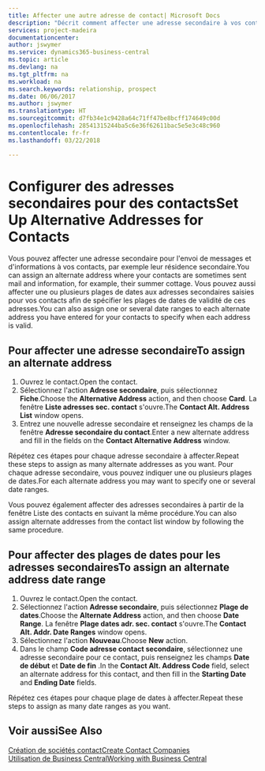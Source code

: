 ```yaml
---
title: Affecter une autre adresse de contact| Microsoft Docs
description: "Décrit comment affecter une adresse secondaire à vos contacts ou prospects, où ils reçoivent parfois des informations."
services: project-madeira
documentationcenter: 
author: jswymer
ms.service: dynamics365-business-central
ms.topic: article
ms.devlang: na
ms.tgt_pltfrm: na
ms.workload: na
ms.search.keywords: relationship, prospect
ms.date: 06/06/2017
ms.author: jswymer
ms.translationtype: HT
ms.sourcegitcommit: d7fb34e1c9428a64c71ff47be8bcff174649c00d
ms.openlocfilehash: 28541315244ba5c6e36f62611bac5e5e3c48c960
ms.contentlocale: fr-fr
ms.lasthandoff: 03/22/2018

---
```

# <a name="set-up-alternative-addresses-for-contacts"></a><span data-ttu-id="17321-103">Configurer des adresses secondaires pour des contacts</span><span class="sxs-lookup"><span data-stu-id="17321-103">Set Up Alternative Addresses for Contacts</span></span>
<span data-ttu-id="17321-104">Vous pouvez affecter une adresse secondaire pour l'envoi de messages et d'informations à vos contacts, par exemple leur résidence secondaire.</span><span class="sxs-lookup"><span data-stu-id="17321-104">You can assign an alternate address where your contacts are sometimes sent mail and information, for example, their summer cottage.</span></span> <span data-ttu-id="17321-105">Vous pouvez aussi affecter une ou plusieurs plages de dates aux adresses secondaires saisies pour vos contacts afin de spécifier les plages de dates de validité de ces adresses.</span><span class="sxs-lookup"><span data-stu-id="17321-105">You can also assign one or several date ranges to each alternate address you have entered for your contacts to specify when each address is valid.</span></span>

## <a name="to-assign-an-alternate-address"></a><span data-ttu-id="17321-106">Pour affecter une adresse secondaire</span><span class="sxs-lookup"><span data-stu-id="17321-106">To assign an alternate address</span></span>
1. <span data-ttu-id="17321-107">Ouvrez le contact.</span><span class="sxs-lookup"><span data-stu-id="17321-107">Open the contact.</span></span>
2. <span data-ttu-id="17321-108">Sélectionnez l'action **Adresse secondaire**, puis sélectionnez **Fiche**.</span><span class="sxs-lookup"><span data-stu-id="17321-108">Choose the **Alternative Address** action, and then choose **Card**.</span></span> <span data-ttu-id="17321-109">La fenêtre **Liste adresses sec. contact** s'ouvre.</span><span class="sxs-lookup"><span data-stu-id="17321-109">The **Contact Alt. Address List** window opens.</span></span>
3. <span data-ttu-id="17321-110">Entrez une nouvelle adresse secondaire et renseignez les champs de la fenêtre **Adresse secondaire du contact**.</span><span class="sxs-lookup"><span data-stu-id="17321-110">Enter a new alternate address and fill in the fields on the **Contact Alternative Address** window.</span></span>

<span data-ttu-id="17321-111">Répétez ces étapes pour chaque adresse secondaire à affecter.</span><span class="sxs-lookup"><span data-stu-id="17321-111">Repeat these steps to assign as many alternate addresses as you want.</span></span> <span data-ttu-id="17321-112">Pour chaque adresse secondaire, vous pouvez indiquer une ou plusieurs plages de dates.</span><span class="sxs-lookup"><span data-stu-id="17321-112">For each alternate address you may want to specify one or several date ranges.</span></span>

<span data-ttu-id="17321-113">Vous pouvez également affecter des adresses secondaires à partir de la fenêtre Liste des contacts en suivant la même procédure.</span><span class="sxs-lookup"><span data-stu-id="17321-113">You can also assign alternate addresses from the contact list window by following the same procedure.</span></span>

## <a name="to-assign-an-alternate-address-date-range"></a><span data-ttu-id="17321-114">Pour affecter des plages de dates pour les adresses secondaires</span><span class="sxs-lookup"><span data-stu-id="17321-114">To assign an alternate address date range</span></span>
1. <span data-ttu-id="17321-115">Ouvrez le contact.</span><span class="sxs-lookup"><span data-stu-id="17321-115">Open the contact.</span></span>
2. <span data-ttu-id="17321-116">Sélectionnez l'action **Adresse secondaire**, puis sélectionnez **Plage de dates**.</span><span class="sxs-lookup"><span data-stu-id="17321-116">Choose the **Alternate Address** action, and then choose **Date Range**.</span></span> <span data-ttu-id="17321-117">La fenêtre **Plage dates adr. sec. contact** s'ouvre.</span><span class="sxs-lookup"><span data-stu-id="17321-117">The **Contact Alt. Addr. Date Ranges** window opens.</span></span>
3. <span data-ttu-id="17321-118">Sélectionnez l'action **Nouveau**.</span><span class="sxs-lookup"><span data-stu-id="17321-118">Choose **New** action.</span></span>
4. <span data-ttu-id="17321-119">Dans le champ **Code adresse contact secondaire**, sélectionnez une adresse secondaire pour ce contact, puis renseignez les champs **Date de début** et **Date de fin** .</span><span class="sxs-lookup"><span data-stu-id="17321-119">In the **Contact Alt. Address Code** field, select an alternate address for this contact, and then fill in the **Starting Date** and **Ending Date** fields.</span></span>

<span data-ttu-id="17321-120">Répétez ces étapes pour chaque plage de dates à affecter.</span><span class="sxs-lookup"><span data-stu-id="17321-120">Repeat these steps to assign as many date ranges as you want.</span></span>

## <a name="see-also"></a><span data-ttu-id="17321-121">Voir aussi</span><span class="sxs-lookup"><span data-stu-id="17321-121">See Also</span></span>
[<span data-ttu-id="17321-122">Création de sociétés contact</span><span class="sxs-lookup"><span data-stu-id="17321-122">Create Contact Companies</span></span>](marketing-create-contact-companies.md)  
[<span data-ttu-id="17321-123">Utilisation de Business Central</span><span class="sxs-lookup"><span data-stu-id="17321-123">Working with Business Central</span></span>](ui-work-product.md)

